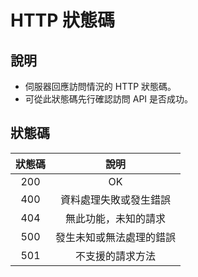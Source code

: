 # HTTP 狀態碼

## 說明

- 伺服器回應訪問情況的 HTTP 狀態碼。
- 可從此狀態碼先行確認訪問 API 是否成功。

## 狀態碼

| 狀態碼 | 說明 |
|:-:|:-:|
| 200 | OK |
| 400 | 資料處理失敗或發生錯誤 |
| 404 | 無此功能，未知的請求 |
| 500 | 發生未知或無法處理的錯誤 |
| 501 | 不支援的請求方法 |